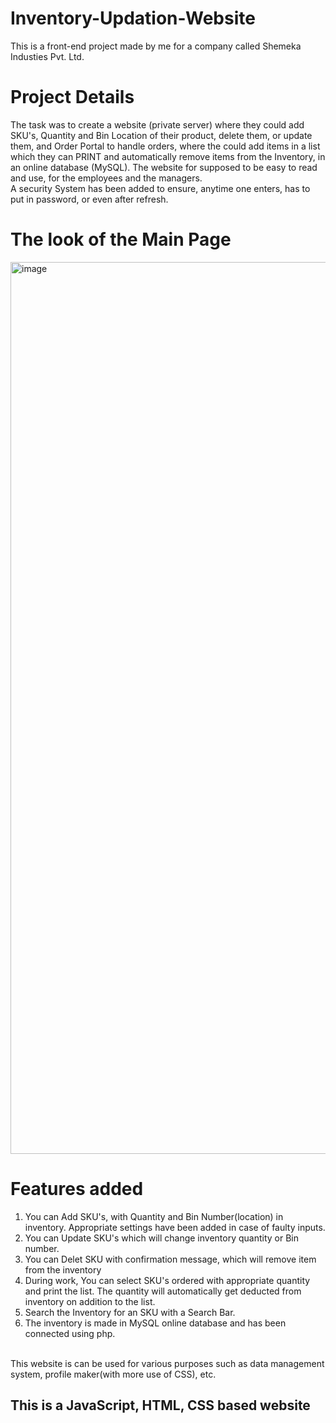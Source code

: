 # Inventory-Updation-Website
This is a front-end project made by me for a company called Shemeka Industies Pvt. Ltd.
# Project Details
The task was to create a website (private server) where they could add SKU's, Quantity and Bin Location of their product, delete them, or update them, and Order Portal to handle orders, where the could add items in a list which they can PRINT and automatically remove items from the Inventory, in an online database (MySQL). The website for supposed to be easy to read and use, for the employees and the managers.
<br> 
A security System has been added to ensure, anytime one enters, has to put in password, or even after refresh.
<br>
# The look of the Main Page

<img width="1427" alt="image" src="https://github.com/AnirudhG07/Inventory-Updation-Website/assets/146579014/b597c75a-bd4d-4f0f-8dbe-188f4445b781">

# Features added
1) You can Add SKU's, with Quantity and Bin Number(location) in inventory. Appropriate settings have been added in case of faulty inputs. <br>
2) You can Update SKU's which will change inventory quantity or Bin number.<br>
3) You can Delet SKU with confirmation message, which will remove item from the inventory<br>
4) During work, You can select SKU's ordered with appropriate quantity and print the list. The quantity will automatically get deducted from inventory on addition to the list.<br>
5) Search the Inventory for an SKU with a Search Bar.<br>
6) The inventory is made in MySQL online database and has been connected using php.
<br>
This website is can be used for various purposes such as data management system, profile maker(with more use of CSS), etc.

<h2> This is a JavaScript, HTML, CSS based website</h2>
